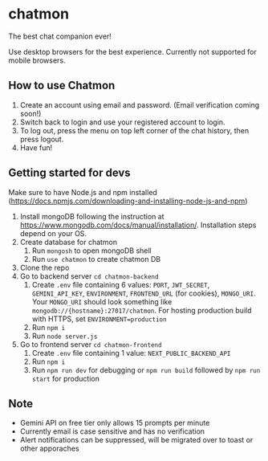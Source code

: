 # chatmon
 The best chat companion ever!

 Use desktop browsers for the best experience. Currently not supported for mobile browsers.
   
## How to use Chatmon

1. Create an account using email and password. (Email verification coming soon!)
2. Switch back to login and use your registered account to login.
3. To log out, press the menu on top left corner of the chat history, then press logout.
4. Have fun!


## Getting started for devs

Make sure to have Node.js and npm installed (https://docs.npmjs.com/downloading-and-installing-node-js-and-npm)

1. Install mongoDB following the instruction at https://www.mongodb.com/docs/manual/installation/. Installation steps depend on your OS.
2. Create database for chatmon  
   1. Run `mongosh` to open mongoDB shell
   2. Run `use chatmon` to create chatmon DB
3. Clone the repo
4. Go to backend server `cd chatmon-backend`
   1. Create `.env` file containing 6 values: `PORT`, `JWT_SECRET`, `GEMINI_API_KEY`, `ENVIRONMENT`, `FRONTEND_URL` (for cookies), `MONGO_URI`. Your `MONGO_URI` should look something like  `mongodb://{hostname}:27017/chatmon`. For hosting production build with HTTPS, set `ENVIRONMENT=production`
   2. Run `npm i`
   3. Run `node server.js`
5. Go to frontend server `cd chatmon-frontend`
   1. Create `.env` file containing 1 value: `NEXT_PUBLIC_BACKEND_API`
   2. Run `npm i`
   3. Run `npm run dev` for debugging or `npm run build` followed by `npm run start` for production


## Note
- Gemini API on free tier only allows 15 prompts per minute
- Currently email is case sensitive and has no verification
- Alert notifications can be suppressed, will be migrated over to toast or other apporaches
